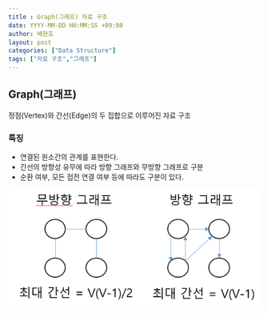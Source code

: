```yaml
---
title : Graph(그래프) 자료 구조
date: YYYY-MM-DD HH:MM:SS +09:00
author: 배현호
layout: post
categories: ["Data Structure"]
tags: ["자료 구조","그래프"]
---
```


## Graph(그래프)
정점(Vertex)와 간선(Edge)의 두 집합으로 이루어진 자료 구조

### 특징
- 연결된 원소간의 관계를 표현한다.
- 간선의 방향성 유무에 따라 방향 그래프와 무방향 그래프로 구분
- 순환 여부, 모든 접전 연결 여부 등에 따라도 구분이 있다.

![img.png](../../assets/images/post/dataStructure/2024-11-04-graph/img.png)